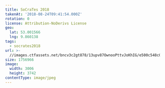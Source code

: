 ```yaml
---
title: SoCraTes 2018
takenAt: '2018-08-24T09:41:54.000Z'
rotation: 0
license: Attribution-NoDerivs License
geo:
  lat: 53.001566
  lng: 9.860138
tags:
  - socrates2018
url: >-
  //images.ctfassets.net/bncv3c2gt878/13upv87OwnooPttvJoKhIG/e500c548c0990b8599e870de57bddfbf/socrates-2018_44354351122_o
size: 1756966
image:
  width: 3006
  height: 3742
contentType: image/jpeg
---
```


